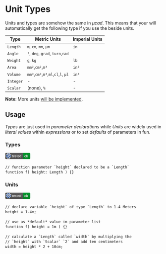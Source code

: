 # Unit Types

Units and types are somehow the same in *µcad*.
This means that your will automatically get the following type if you use the beside units.

| Type      | Metric Units                         | Imperial Units |
| --------- | ------------------------------------ | -------------- |
| `Length`  | `m`, `cm`, `mm`, `µm`                | `in`           |
| `Angle`   | `°`, `deg`, `grad`, `turn`,`rad`     |                |
| `Weight`  | `g`, `kg`                            | `lb`           |
| `Area`    | `mm²`,`cm²`,`m³`                     | `in²`          |
| `Volume`  | `mm³`,`cm³`,`m³`,`ml`,`cl`,`l`, `µl` | `in³`          |
| `Integer` | -                                    | -              |
| `Scalar`  | (none), `%`                          | -              |

**Note**: More units [will be implemented](https://github.com/Rustfahrtagentur/microcad/issues/76).

## Usage

*Types* are just used in *parameter declarations* while *Units* are widely used in *literal values* within *expressions* or to set *defaults* of parameters in fun.

### Types

![test](.banner/README_types.png)

```µcad,README_types
// function parameter `height` declared to be a `Length`
function f( height: Length ) {}
```

### Units

![test](.banner/README_number_literals.png)

```µcad,README_number_literals
// declare variable `height` of type `Length` to 1.4 Meters
height = 1.4m;

// use as *default* value in parameter list
function f( height = 1m ) {}

// calculate a `Length` called `width` by multiplying the
// `height` with `Scalar` `2` and add ten centimeters
width = height * 2 + 10cm;
```

